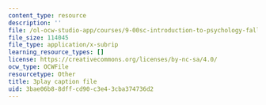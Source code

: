 ```yaml
---
content_type: resource
description: ''
file: /ol-ocw-studio-app/courses/9-00sc-introduction-to-psychology-fall-2011/3bae06b88dffcd90c3e43cba374736d2_kD3CswjYb2E.srt
file_size: 114045
file_type: application/x-subrip
learning_resource_types: []
license: https://creativecommons.org/licenses/by-nc-sa/4.0/
ocw_type: OCWFile
resourcetype: Other
title: 3play caption file
uid: 3bae06b8-8dff-cd90-c3e4-3cba374736d2
---
```

